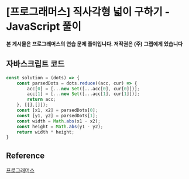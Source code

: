 # [프로그래머스] 직사각형 넓이 구하기 - JavaScript 풀이

**본 게시물은 프로그래머스의 연습 문제 풀이입니다. 저작권은 (주) 그랩에게 있습니다**

## 자바스크립트 코드

```JavaScript
const solution = (dots) => {
    const parsedDots = dots.reduce((acc, cur) => {
        acc[0] = [...new Set([...acc[0], cur[0]])];
        acc[1] = [...new Set([...acc[1], cur[1]])];
        return acc;
    }, [[],[]]);
    const [x1, x2] = parsedDots[0];
    const [y1, y2] = parsedDots[1];
    const width = Math.abs(x1 - x2);
    const height = Math.abs(y1 - y2);
    return width * height;
}
```



## Reference

[프로그래머스](https://programmers.co.kr)

